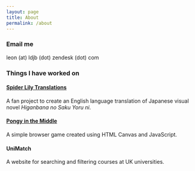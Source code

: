 ```yaml
---
layout: page
title: About
permalink: /about
---
```


### Email me

leon (at) ldjb (dot) zendesk (dot) com

### Things I have worked on

#### [Spider Lily Translations](http://www.spiderlilytranslations.com/)

A fan project to create an English language translation of Japanese visual novel *Higanbana no Saku Yoru ni*.

#### [Pongy in the Middle](http://ldjb.github.io/pongy/)

A simple browser game created using HTML Canvas and JavaScript.

#### UniMatch

A website for searching and filtering courses at UK universities.
